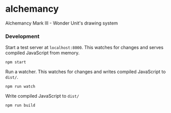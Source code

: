 # alchemancy
Alchemancy Mark III - Wonder Unit's drawing system

### Development

Start a test server at `localhost:8000`. This watches for changes and serves compiled JavaScript from memory.

    npm start

Run a watcher. This watches for changes and writes compiled JavaScript to `dist/`.

    npm run watch

Write compiled JavaScript to `dist/`

    npm run build
